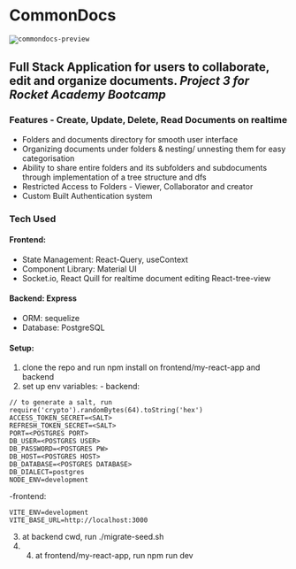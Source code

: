 # CommonDocs 
<code><img src="https://commondocs.vercel.app/assets/image-removebg-preview-09ec5f7e.png" alt="commondocs-preview"></code> 
## Full Stack Application for users to collaborate, edit and organize documents. *Project 3 for Rocket Academy Bootcamp*
### Features - Create, Update, Delete, Read Documents on realtime 
- Folders and documents directory for smooth user interface 
- Organizing documents under folders & nesting/ unnesting them for easy categorisation 
- Ability to share entire folders and its subfolders and subdocuments through implementation of a tree structure and dfs 
- Restricted Access to Folders - Viewer, Collaborator and creator 
- Custom Built Authentication system 
### Tech Used 
#### Frontend:
- State Management: React-Query, useContext 
- Component Library: Material UI 
- Socket.io, React Quill for realtime document editing React-tree-view 

#### Backend: Express
- ORM: sequelize 
- Database: PostgreSQL 

#### Setup: 
1. clone the repo and run npm install on frontend/my-react-app and backend
2. set up env variables: - backend:
``` 
// to generate a salt, run require('crypto').randomBytes(64).toString('hex')
ACCESS_TOKEN_SECRET=<SALT>
REFRESH_TOKEN_SECRET=<SALT> 
PORT=<POSTGRES PORT>
DB_USER=<POSTGRES USER> 
DB_PASSWORD=<POSTGRES PW> 
DB_HOST=<POSTGRES HOST> 
DB_DATABASE=<POSTGRES DATABASE>
DB_DIALECT=postgres
NODE_ENV=development
``` 
-frontend: 
``` 
VITE_ENV=development
VITE_BASE_URL=http://localhost:3000
``` 
3. at backend cwd, run ./migrate-seed.sh 
4. 4. at frontend/my-react-app, run npm run dev

